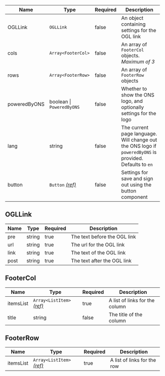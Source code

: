 | Name         | Type                                   | Required | Description                                                                                             |
| ------------ | -------------------------------------- | -------- | ------------------------------------------------------------------------------------------------------- |
| OGLLink      | `OGLLink`                              | false    | An object containing settings for the OGL link                                                          |
| cols         | `Array<FooterCol>`                     | false    | An array of `FooterCol` objects. _Maximum of 3_                                                         |
| rows         | `Array<FooterRow>`                     | false    | An array of `FooterRow` objects                                                                         |
| poweredByONS | boolean &#124; `PoweredByONS`          | false    | Whether to show the ONS logo, and optionally settings for the logo                                      |
| lang         | string                                 | false    | The current page language. Will change out the ONS logo if `poweredByONS` is provided. Defaults to `en` |
| button       | `Button` [_(ref)_](/components/button) | false    | Settings for save and sign out using the button component                                               |

## OGLLink

| Name | Type   | Required | Description                  |
| ---- | ------ | -------- | ---------------------------- |
| pre  | string | true     | The text before the OGL link |
| url  | string | true     | The url for the OGL link     |
| link | string | true     | The text of the OGL link     |
| post | string | true     | The text after the OGL link  |

## FooterCol

| Name      | Type                                                   | Required | Description                    |
| --------- | ------------------------------------------------------ | -------- | ------------------------------ |
| itemsList | `Array<ListItem>` [_(ref)_](/styles/typography/#lists) | true     | A list of links for the column |
| title     | string                                                 | false    | The title of the column        |

## FooterRow

| Name      | Type                                                   | Required | Description                 |
| --------- | ------------------------------------------------------ | -------- | --------------------------- |
| itemsList | `Array<ListItem>` [_(ref)_](/styles/typography/#lists) | true     | A list of links for the row |
